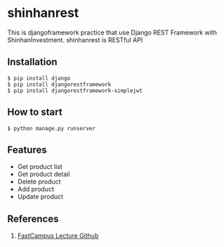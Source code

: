 # shinhanrest
This is djangoframework practice that use Django REST Framework with ShinhanInvestment. shinhanrest is RESTful API

## Installation
```shell
$ pip install django
$ pip install djangorestframework
$ pip install djangorestframework-simplejwt
```
## How to start
```shell
$ python manage.py runserver
```

## Features
- Get product list
- Get product detail
- Delete product
- Add product
- Update product

## References
1. [FastCampus Lecture Github](https://github.com/Alghost/2023-shinhan)
